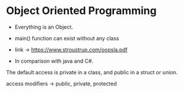 # Object Oriented Programming

* Everything is an Object.
* main() function can exist without any class

* link -> https://www.stroustrup.com/oopsla.pdf

* In comparison with java and C#.

The default access is private in a class, and public in a struct or union.

access modifiers -> public, private, protected